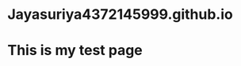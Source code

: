 # Jayasuriya4372145999.github.io
<Html>
  <head>
    <Title>Jai</Title>
  </head>
  <body>
    <H1> This is my test page </H1>
  </body>
</Html>
